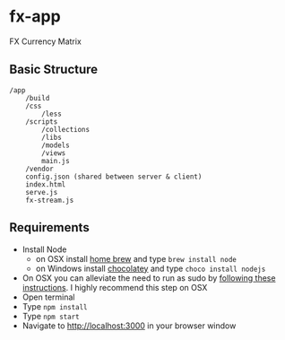 # fx-app
FX Currency Matrix

## Basic Structure
    /app
        /build
        /css
            /less
        /scripts
            /collections
            /libs
            /models
            /views
            main.js
        /vendor
        config.json (shared between server & client)
        index.html
        serve.js
        fx-stream.js
    
## Requirements

- Install Node
    - on OSX install [home brew](http://brew.sh/) and type `brew install node`
    - on Windows install [chocolatey](https://chocolatey.org/) and type `choco install nodejs`
- On OSX you can alleviate the need to run as sudo by [following these instructions](https://github.com/sindresorhus/guides/blob/master/npm-global-without-sudo.md). I highly recommend this step on OSX
- Open terminal
- Type `npm install`
- Type `npm start`
- Navigate to [http://localhost:3000](http://localhost:3000) in your browser window